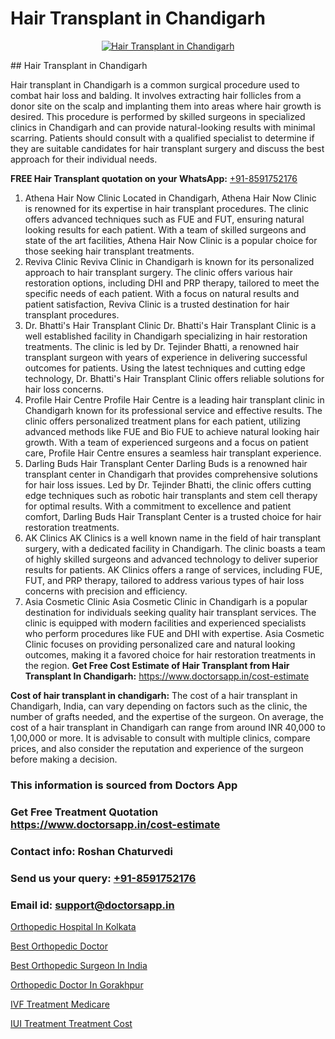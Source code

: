 # Hair Transplant in Chandigarh

<p align="center">
  <a href="https://doctorsapp.co.in/treatment/hair-transplant">
    <img src="https://doctorsapp.co.in/uploads/treatment_image/transplant.jpg" alt="Hair Transplant in Chandigarh">
  </a>
</p>
## Hair Transplant in Chandigarh

Hair transplant in Chandigarh is a common surgical procedure used to combat hair loss and balding. It involves extracting hair follicles from a donor site on the scalp and implanting them into areas where hair growth is desired. This procedure is performed by skilled surgeons in specialized clinics in Chandigarh and can provide natural-looking results with minimal scarring. Patients should consult with a qualified specialist to determine if they are suitable candidates for hair transplant surgery and discuss the best approach for their individual needs.

**FREE Hair Transplant quotation on your WhatsApp:**  [+91-8591752176](https://api.whatsapp.com/send?phone=8591752176)

1) Athena Hair Now Clinic   Located in Chandigarh, Athena Hair Now Clinic is renowned for its expertise in hair transplant procedures. The clinic offers advanced techniques such as FUE and FUT, ensuring natural looking results for each patient. With a team of skilled surgeons and state of the art facilities, Athena Hair Now Clinic is a popular choice for those seeking hair transplant treatments.
2) Reviva Clinic   Reviva Clinic in Chandigarh is known for its personalized approach to hair transplant surgery. The clinic offers various hair restoration options, including DHI and PRP therapy, tailored to meet the specific needs of each patient. With a focus on natural results and patient satisfaction, Reviva Clinic is a trusted destination for hair transplant procedures.
3) Dr. Bhatti's Hair Transplant Clinic   Dr. Bhatti's Hair Transplant Clinic is a well established facility in Chandigarh specializing in hair restoration treatments. The clinic is led by Dr. Tejinder Bhatti, a renowned hair transplant surgeon with years of experience in delivering successful outcomes for patients. Using the latest techniques and cutting edge technology, Dr. Bhatti's Hair Transplant Clinic offers reliable solutions for hair loss concerns.
4) Profile Hair Centre   Profile Hair Centre is a leading hair transplant clinic in Chandigarh known for its professional service and effective results. The clinic offers personalized treatment plans for each patient, utilizing advanced methods like FUE and Bio FUE to achieve natural looking hair growth. With a team of experienced surgeons and a focus on patient care, Profile Hair Centre ensures a seamless hair transplant experience.
5) Darling Buds Hair Transplant Center   Darling Buds is a renowned hair transplant center in Chandigarh that provides comprehensive solutions for hair loss issues. Led by Dr. Tejinder Bhatti, the clinic offers cutting edge techniques such as robotic hair transplants and stem cell therapy for optimal results. With a commitment to excellence and patient comfort, Darling Buds Hair Transplant Center is a trusted choice for hair restoration treatments.
6) AK Clinics   AK Clinics is a well known name in the field of hair transplant surgery, with a dedicated facility in Chandigarh. The clinic boasts a team of highly skilled surgeons and advanced technology to deliver superior results for patients. AK Clinics offers a range of services, including FUE, FUT, and PRP therapy, tailored to address various types of hair loss concerns with precision and efficiency.
7) Asia Cosmetic Clinic   Asia Cosmetic Clinic in Chandigarh is a popular destination for individuals seeking quality hair transplant services. The clinic is equipped with modern facilities and experienced specialists who perform procedures like FUE and DHI with expertise. Asia Cosmetic Clinic focuses on providing personalized care and natural looking outcomes, making it a favored choice for hair restoration treatments in the region.
**Get Free Cost Estimate of Hair Transplant from Hair Transplant In Chandigarh:** https://www.doctorsapp.in/cost-estimate

**Cost of hair transplant in chandigarh:**
The cost of a hair transplant in Chandigarh, India, can vary depending on factors such as the clinic, the number of grafts needed, and the expertise of the surgeon. On average, the cost of a hair transplant in Chandigarh can range from around INR 40,000 to 1,00,000 or more. It is advisable to consult with multiple clinics, compare prices, and also consider the reputation and experience of the surgeon before making a decision.

### This information is sourced from Doctors App 
### Get Free Treatment Quotation https://www.doctorsapp.in/cost-estimate
### Contact info: Roshan Chaturvedi 
### Send us your query: [+91-8591752176](https://api.whatsapp.com/send?phone=8591752176) 
### Email id: support@doctorsapp.in

[Orthopedic Hospital In Kolkata](https://www.linkedin.com/pulse/orthopedic-hospital-kolkata-doctorsapp-khulna-jdlqe?trackingId=s%2F4f8WdMHJYoxw%2B1VpENug%3D%3D&lipi=urn%3Ali%3Apage%3Ad_flagship3_company_admin%3BEfzsr1%2BmQ6eR1XkJR7MU1A%3D%3D)

[Best Orthopedic Doctor](https://www.linkedin.com/pulse/best-orthopedic-doctor-meniscus-tear-treatment-n2bfe?trackingId=O9rqWiNljOVbYXPwKVaq3A%3D%3D&lipi=urn%3Ali%3Apage%3Ad_flagship3_company_admin%3BYMgSyE7iTb6%2BgQ5kQEIvvw%3D%3D)

[Best Orthopedic Surgeon In India](https://medium.com/@manish632504/best-orthopedic-surgeon-in-india-780cb30f4259)

[Orthopedic Doctor In Gorakhpur](https://medium.com/@vimalrana22/orthopedic-doctor-in-gorakhpur-bec0a4633b30)

[IVF Treatment Medicare](https://doctors-apps.github.io/doctorsapp/ivf-treatment-medicare)

[IUI Treatment Treatment Cost](https://doctors-apps.github.io/doctorsapp/iui-treatment-treatment-cost)

